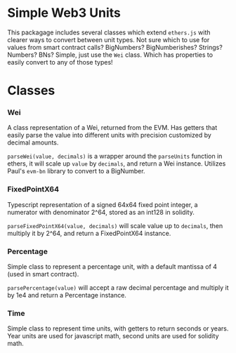 # Simple Web3 Units

This packagage includes several classes which extend `ethers.js` with clearer ways to convert between unit types. Not sure which to use for values from smart contract calls? BigNumbers? BigNumberishes? Strings? Numbers? BNs? Simple, just use the `Wei` class. Which has properties to easily convert to any of those types!

# Classes

### Wei

A class representation of a Wei, returned from the EVM. Has getters that easily parse the value into different units with precision customized by decimal amounts.

`parseWei(value, decimals)` is a wrapper around the `parseUnits` function in ethers, it will scale up `value` by `decimals`, and return a Wei instance. Utilizes Paul's `evm-bn` library to convert to a BigNumber.

### FixedPointX64

Typescript representation of a signed 64x64 fixed point integer, a numerator with denominator 2^64, stored as an int128 in solidity.

`parseFixedPointX64(value, decimals)` will scale value up to `decimals`, then multiply it by 2^64, and return a FixedPointX64 instance.

### Percentage

Simple class to represent a percentage unit, with a default mantissa of 4 (used in smart contract).

`parsePercentage(value)` will accept a raw decimal percentage and multiply it by 1e4 and return a Percentage instance.

### Time

Simple class to represent time units, with getters to return seconds or years. Year units are used for javascript math, second units are used for solidity math.
